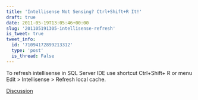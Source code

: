 ```yaml
---
title: 'Intellisense Not Sensing? Ctrl+Shift+R It!'
draft: true
date: 2011-05-19T13:05:46+00:00
slug: '201105191305-intellisense-refresh'
is_tweet: true
tweet_info:
  id: '71094172899213312'
  type: 'post'
  is_thread: False
---
```




To refresh intellisense in SQL Server IDE use shortcut Ctrl+Shift+ R or menu Edit &gt; Intellisense &gt; Refresh local cache.

[Discussion](https://x.com/sytelus/status/71094172899213312)

